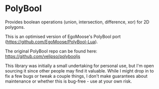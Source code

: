 # PolyBool
Provides boolean operations (union, intersection, difference, xor) for 2D polygons.

This is an optimised version of EgoMoose's PolyBool port (https://github.com/EgoMoose/PolyBool-Lua).

The original PolyBool repo can be found here: https://github.com/velipso/polybooljs

This library was initially a small undertaking for personal use, but I'm open sourcing it since other people may find it
valuable. While I might drop in to fix a few bugs or tweak a couple things, I don't make guarantees about maintenance or
whether this is bug-free - use at your own risk.